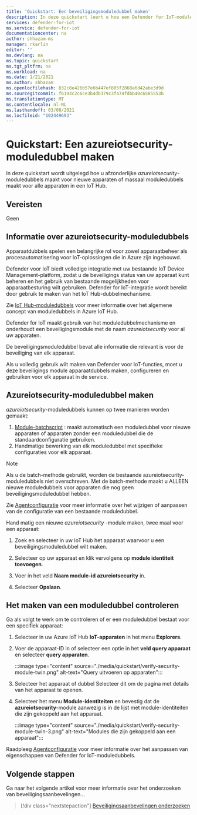 ```yaml
---
title: 'Quickstart: Een beveiligingsmoduledubbel maken'
description: In deze quickstart leert u hoe een Defender for IoT-moduledubbel maakt voor gebruik met Azure Defender for IoT.
services: defender-for-iot
ms.service: defender-for-iot
documentationcenter: na
author: shhazam-ms
manager: rkarlin
editor: ''
ms.devlang: na
ms.topic: quickstart
ms.tgt_pltfrm: na
ms.workload: na
ms.date: 1/21/2021
ms.author: shhazam
ms.openlocfilehash: 832c8e426b57e6b447ef805f2868a6d42abe3d9d
ms.sourcegitcommit: f6193c2c6ce3b4db379c3f474fdbb40c6585553b
ms.translationtype: MT
ms.contentlocale: nl-NL
ms.lasthandoff: 03/08/2021
ms.locfileid: "102449693"
---
```

# <a name="quickstart-create-an-azureiotsecurity-module-twin"></a>Quickstart: Een azureiotsecurity-moduledubbel maken

In deze quickstart wordt uitgelegd hoe u afzonderlijke _azureiotsecurity_-moduledubbels maakt voor nieuwe apparaten of massaal moduledubbels maakt voor alle apparaten in een IoT Hub.

## <a name="prerequisites"></a>Vereisten

Geen

## <a name="understanding-azureiotsecurity-module-twins"></a>Informatie over azureiotsecurity-moduledubbels

Apparaatdubbels spelen een belangrijke rol voor zowel apparaatbeheer als procesautomatisering voor IoT-oplossingen die in Azure zijn ingebouwd.

Defender voor IoT biedt volledige integratie met uw bestaande IoT Device Management-platform, zodat u de beveiligings status van uw apparaat kunt beheren en het gebruik van bestaande mogelijkheden voor apparaatbesturing wilt gebruiken.
Defender for IoT-integratie wordt bereikt door gebruik te maken van het IoT Hub-dubbelmechanisme.

Zie [IoT Hub-moduledubbels](../iot-hub/iot-hub-devguide-module-twins.md) voor meer informatie over het algemene concept van moduledubbels in Azure IoT Hub.

Defender for IoT maakt gebruik van het moduledubbelmechanisme en onderhoudt een beveiligingsmodule met de naam _azureiotsecurity_ voor al uw apparaten.

De beveiligingsmoduledubbel bevat alle informatie die relevant is voor de beveiliging van elk apparaat.

Als u volledig gebruik wilt maken van Defender voor IoT-functies, moet u deze beveiligings module apparaatdubbels maken, configureren en gebruiken voor elk apparaat in de service.

## <a name="create-azureiotsecurity-module-twin"></a>Azureiotsecurity-moduledubbel maken

_azureiotsecurity_-moduledubbels kunnen op twee manieren worden gemaakt:

1. [Module-batchscript](https://aka.ms/iot-security-github-create-module) : maakt automatisch een moduledubbel voor nieuwe apparaten of apparaten zonder een moduledubbel die de standaardconfiguratie gebruiken.
1. Handmatige bewerking van elk moduledubbel met specifieke configuraties voor elk apparaat.

>[!NOTE]
> Als u de batch-methode gebruikt, worden de bestaande azureiotsecurity-moduledubbels niet overschreven. Met de batch-methode maakt u ALLEEN nieuwe moduledubbels voor apparaten die nog geen beveiligingsmoduledubbel hebben.

Zie [Agentconfiguratie](how-to-agent-configuration.md) voor meer informatie over het wijzigen of aanpassen van de configuratie van een bestaande moduledubbel.

Hand matig een nieuwe _azureiotsecurity_ -module maken, twee maal voor een apparaat:

1. Zoek en selecteer in uw IoT Hub het apparaat waarvoor u een beveiligingsmoduledubbel wilt maken.

1. Selecteer op uw apparaat en klik vervolgens op **module identiteit toevoegen**.

1. Voer in het veld **Naam module-id** **azureiotsecurity** in.

1. Selecteer **Opslaan**.

## <a name="verify-creation-of-a-module-twin"></a>Het maken van een moduledubbel controleren

Ga als volgt te werk om te controleren of er een moduledubbel bestaat voor een specifiek apparaat:

1. Selecteer in uw Azure IoT Hub **IoT-apparaten** in het menu **Explorers**.

1. Voer de apparaat-ID in of selecteer een optie in het **veld query apparaat** en selecteer **query apparaten**.

    :::image type="content" source="./media/quickstart/verify-security-module-twin.png" alt-text="Query uitvoeren op apparaten":::

1. Selecteer het apparaat of dubbel Selecteer dit om de pagina met details van het apparaat te openen.

1. Selecteer het menu **Module-identiteiten** en bevestig dat de **azureiotsecurity**-module aanwezig is in de lijst met module-identiteiten die zijn gekoppeld aan het apparaat.

    :::image type="content" source="./media/quickstart/verify-security-module-twin-3.png" alt-text="Modules die zijn gekoppeld aan een apparaat":::

Raadpleeg [Agentconfiguratie](how-to-agent-configuration.md) voor meer informatie over het aanpassen van eigenschappen van Defender for IoT-moduledubbels.

## <a name="next-steps"></a>Volgende stappen

Ga naar het volgende artikel voor meer informatie over het onderzoeken van beveiligingsaanbevelingen...

> [!div class="nextstepaction"]
> [Beveiligingsaanbevelingen onderzoeken](quickstart-investigate-security-recommendations.md)